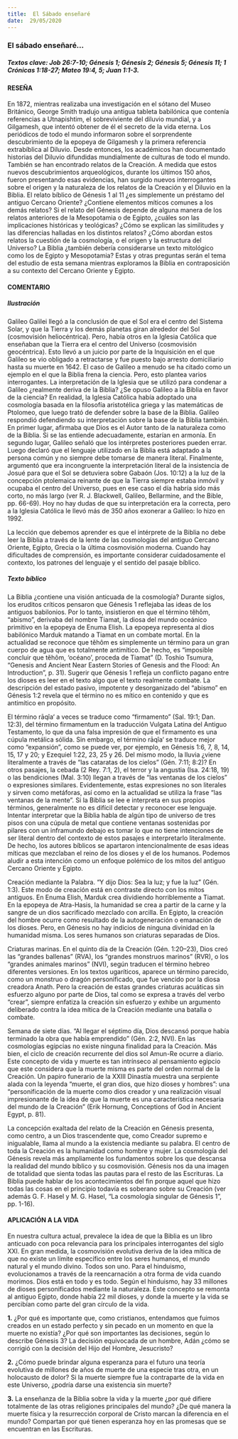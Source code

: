 ```yaml
---
title:  El Sábado enseñaré
date:  29/05/2020
---
```


### El sábado enseñaré...

##### Textos clave: Job 26:7-10; Génesis 1; Génesis 2; Génesis 5; Génesis 11; 1 Crónicas 1:18-27; Mateo 19:4, 5; Juan 1:1-3.

#### RESEÑA

En 1872, mientras realizaba una investigación en el sótano del Museo Británico, George Smith tradujo una antigua tableta babilónica que contenía referencias a Utnapishtim, el sobreviviente del diluvio mundial, y a Gilgamesh, que intentó obtener de él el secreto de la vida eterna. Los periódicos de todo el mundo informaron sobre el sorprendente descubrimiento de la epopeya de Gilgamesh y la primera referencia extrabíblica al Diluvio. Desde entonces, los académicos han documentado historias del Diluvio difundidas mundialmente de culturas de todo el mundo. También se han encontrado relatos de la Creación. A medida que estos nuevos descubrimientos arqueológicos, durante los últimos 150 años, fueron presentando esas evidencias, han surgido nuevos interrogantes sobre el origen y la naturaleza de los relatos de la Creación y el Diluvio en la Biblia. El relato bíblico de Génesis 1 al 11 ¿es simplemente un préstamo del antiguo Cercano Oriente? ¿Contiene elementos míticos comunes a los demás relatos? Si el relato del Génesis depende de alguna manera de los relatos anteriores de la Mesopotamia o de Egipto, ¿cuáles son las implicaciones históricas y teológicas? ¿Cómo se explican las similitudes y las diferencias halladas en los distintos relatos? ¿Cómo abordan estos relatos la cuestión de la cosmología, o el origen y la estructura del Universo? La Biblia ¿también debería considerarse un texto mitológico como los de Egipto y Mesopotamia? Estas y otras preguntas serán el tema del estudio de esta semana mientras exploramos la Biblia en contraposición a su contexto del Cercano Oriente y Egipto.

#### COMENTARIO

##### Ilustración

Galileo Galilei llegó a la conclusión de que el Sol era el centro del Sistema Solar, y que la Tierra y los demás planetas giran alrededor del Sol (cosmovisión heliocéntrica). Pero, había otros en la Iglesia Católica que enseñaban que la Tierra era el centro del Universo (cosmovisión geocéntrica). Esto llevó a un juicio por parte de la Inquisición en el que Galileo se vio obligado a retractarse y fue puesto bajo arresto domiciliario hasta su muerte en 1642. El caso de Galileo a menudo se ha citado como un ejemplo en el que la Biblia frena la ciencia. Pero, esto plantea varios interrogantes. La interpretación de la Iglesia que se utilizó para condenar a Galileo ¿realmente deriva de la Biblia? ¿Se opuso Galileo a la Biblia en favor de la ciencia? En realidad, la Iglesia Católica había adoptado una cosmología basada en la filosofía aristotélica griega y las matemáticas de Ptolomeo, que luego trató de defender sobre la base de la Biblia. Galileo respondió defendiendo su interpretación sobre la base de la Biblia también. En primer lugar, afirmaba que Dios es el Autor tanto de la naturaleza como de la Biblia. Si se las entiende adecuadamente, estarían en armonía. En segundo lugar, Galileo señaló que los intérpretes posteriores pueden errar. Luego declaró que el lenguaje utilizado en la Biblia está adaptado a la persona común y no siempre debe tomarse de manera literal. Finalmente, argumentó que era incongruente la interpretación literal de la insistencia de Josué para que el Sol se detuviera sobre Gabaón (Jos. 10:12) a la luz de la concepción ptolemaica reinante de que la Tierra siempre estaba inmóvil y ocupaba el centro del Universo, pues en ese caso el día habría sido más corto, no más largo (ver R. J. Blackwell, Galileo, Bellarmine, and the Bible, pp. 66-69). Hoy no hay dudas de que su interpretación era la correcta, pero a la Iglesia Católica le llevó más de 350 años exonerar a Galileo: lo hizo en 1992.

La lección que debemos aprender es que el intérprete de la Biblia no debe leer la Biblia a través de la lente de las cosmologías del antiguo Cercano Oriente, Egipto, Grecia o la última cosmovisión moderna. Cuando hay dificultades de comprensión, es importante considerar cuidadosamente el contexto, los patrones del lenguaje y el sentido del pasaje bíblico.

##### Texto bíblico

La Biblia ¿contiene una visión anticuada de la cosmología? Durante siglos, los eruditos críticos pensaron que Génesis 1 reflejaba las ideas de los antiguos babilonios. Por lo tanto, insistieron en que el término tĕhôm, “abismo”, derivaba del nombre Tiamat, la diosa del mundo oceánico primitivo en la epopeya de Enuma Elish. La epopeya representa al dios babilónico Marduk matando a Tiamat en un combate mortal. En la actualidad se reconoce que tĕhôm es simplemente un término para un gran cuerpo de agua que es totalmente antimítico. De hecho, es “imposible concluir que tĕhôm, ‘océano’, proceda de Tiamat” (D. Toshio Tsumura, “Genesis and Ancient Near Eastern Stories of Genesis and the Flood: An Introduction”, p. 31). Sugerir que Génesis 1 refleja un conflicto pagano entre los dioses es leer en el texto algo que el texto realmente combate. La descripción del estado pasivo, impotente y desorganizado del “abismo” en Génesis 1:2 revela que el término no es mítico en contenido y que es antimítico en propósito.

El término rāqîa‘ a veces se traduce como “firmamento” (Sal. 19:1; Dan. 12:3), del término firmamentum en la traducción Vulgata Latina del Antiguo Testamento, lo que da una falsa impresión de que el firmamento es una cúpula metálica sólida. Sin embargo, el término rāqîa‘ se traduce mejor como “expansión”, como se puede ver, por ejemplo, en Génesis 1:6, 7, 8, 14, 15, 17 y 20; y Ezequiel 1:22, 23, 25 y 26. Del mismo modo, la lluvia ¿viene literalmente a través de “las cataratas de los cielos” (Gén. 7:11; 8:2)? En otros pasajes, la cebada (2 Rey. 7:1, 2), el terror y la angustia (Isa. 24:18, 19) o las bendiciones (Mal. 3:10) llegan a través de “las ventanas de los cielos” o expresiones similares. Evidentemente, estas expresiones no son literales y sirven como metáforas, así como en la actualidad se utiliza la frase “las ventanas de la mente”. Si la Biblia se lee e interpreta en sus propios términos, generalmente no es difícil detectar y reconocer ese lenguaje. Intentar interpretar que la Biblia habla de algún tipo de universo de tres pisos con una cúpula de metal que contiene ventanas sostenidas por pilares con un inframundo debajo es tomar lo que no tiene intenciones de ser literal dentro del contexto de estos pasajes e interpretarlo literalmente. De hecho, los autores bíblicos se apartaron intencionalmente de esas ideas míticas que mezclaban el reino de los dioses y el de los humanos. Podemos aludir a esta intención como un enfoque polémico de los mitos del antiguo Cercano Oriente y Egipto.

Creación mediante la Palabra. “Y dijo Dios: Sea la luz; y fue la luz” (Gén. 1:3). Este modo de creación está en contraste directo con los mitos antiguos. En Enuma Elish, Marduk crea dividiendo horriblemente a Tiamat. En la epopeya de Atra-Hasis, la humanidad se crea a partir de la carne y la sangre de un dios sacrificado mezclado con arcilla. En Egipto, la creación del hombre ocurre como resultado de la autogeneración o emanación de los dioses. Pero, en Génesis no hay indicios de ninguna divinidad en la humanidad misma. Los seres humanos son criaturas separadas de Dios.

Criaturas marinas. En el quinto día de la Creación (Gén. 1:20–23), Dios creó las “grandes ballenas” (RVA), los “grandes monstruos marinos” (RVR), o los “grandes animales marinos” (NVI), según traducen el término hebreo diferentes versiones. En los textos ugaríticos, aparece un término parecido, como un monstruo o dragón personificado, que fue vencido por la diosa creadora Anath. Pero la creación de estas grandes criaturas acuáticas sin esfuerzo alguno por parte de Dios, tal como se expresa a través del verbo “crear”, siempre enfatiza la creación sin esfuerzo y exhibe un argumento deliberado contra la idea mítica de la Creación mediante una batalla o combate.

Semana de siete días. “Al llegar el séptimo día, Dios descansó porque había terminado la obra que había emprendido” (Gén. 2:2, NVI). En las cosmologías egipcias no existe ninguna finalidad para la Creación. Más bien, el ciclo de creación recurrente del dios sol Amun-Re ocurre a diario. Este concepto de vida y muerte es tan intrínseco al pensamiento egipcio que este considera que la muerte misma es parte del orden normal de la Creación. Un papiro funerario de la XXIII Dinastía muestra una serpiente alada con la leyenda “muerte, el gran dios, que hizo dioses y hombres”: una “personificación de la muerte como dios creador y una realización visual impresionante de la idea de que la muerte es una característica necesaria del mundo de la Creación” (Erik Hornung, Conceptions of God in Ancient Egypt, p. 81).

La concepción exaltada del relato de la Creación en Génesis presenta, como centro, a un Dios trascendente que, como Creador supremo e inigualable, llama al mundo a la existencia mediante su palabra. El centro de toda la Creación es la humanidad como hombre y mujer. La cosmología del Génesis revela más ampliamente los fundamentos sobre los que descansa la realidad del mundo bíblico y su cosmovisión. Génesis nos da una imagen de totalidad que sienta todas las pautas para el resto de las Escrituras. La Biblia puede hablar de los acontecimientos del fin porque aquel que hizo todas las cosas en el principio todavía es soberano sobre su Creación (ver además G. F. Hasel y M. G. Hasel, “La cosmología singular de Génesis 1”, pp. 1-16).

#### APLICACIÓN A LA VIDA

En nuestra cultura actual, prevalece la idea de que la Biblia es un libro anticuado con poca relevancia para los principales interrogantes del siglo XXI. En gran medida, la cosmovisión evolutiva deriva de la idea mítica de que no existe un límite específico entre los seres humanos, el mundo natural y el mundo divino. Todos son uno. Para el hinduismo, evolucionamos a través de la reencarnación a otra forma de vida cuando morimos. Dios está en todo y es todo. Según el hinduismo, hay 33 millones de dioses personificados mediante la naturaleza. Este concepto se remonta al antiguo Egipto, donde había 22 mil dioses, y donde la muerte y la vida se percibían como parte del gran círculo de la vida.

**1.** ¿Por qué es importante que, como cristianos, entendamos que fuimos creados en un estado perfecto y sin pecado en un momento en que la muerte no existía? ¿Por qué son importantes las decisiones, según lo describe Génesis 3? La decisión equivocada de un hombre, Adán ¿cómo se corrigió con la decisión del Hijo del Hombre, Jesucristo?

**2.** ¿Cómo puede brindar alguna esperanza para el futuro una teoría evolutiva de millones de años de muerte de una especie tras otra, en un holocausto de dolor? Si la muerte siempre fue la contraparte de la vida en este Universo, ¿podría darse una existencia sin muerte?

**3.** La enseñanza de la Biblia sobre la vida y la muerte ¿por qué difiere totalmente de las otras religiones principales del mundo? ¿De qué manera la muerte física y la resurrección corporal de Cristo marcan la diferencia en el mundo? Compartan por qué tienen esperanza hoy en las promesas que se encuentran en las Escrituras.
